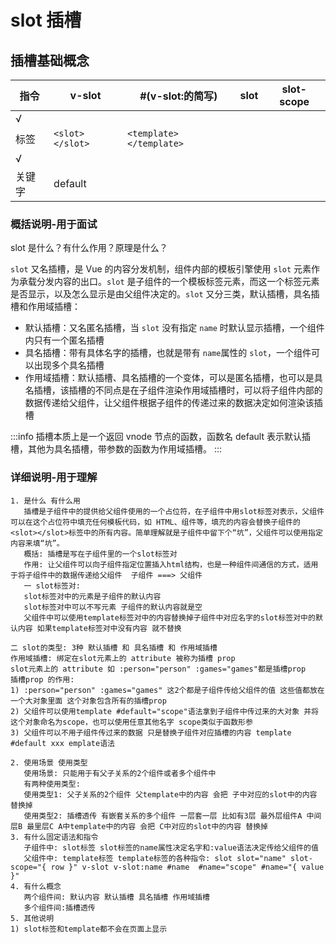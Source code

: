# slot 插槽

## 插槽基础概念


| 指令 | v-slot | #(v-slot:的简写) | slot | slot-scope |    
| --- | --- | --- | --- | --- |
| √ |  | |
| 标签 |  `<slot></slot>` | `<template></template>` |
| √ |  | |
| 关键字 | default |

### 概括说明-用于面试

slot 是什么？有什么作用？原理是什么？

`slot` 又名插槽，是 Vue 的内容分发机制，组件内部的模板引擎使用 `slot` 元素作为承载分发内容的出口。`slot` 是子组件的一个模板标签元素，而这一个标签元素是否显示，以及怎么显示是由父组件决定的。`slot` 又分三类，默认插槽，具名插槽和作用域插槽：

- 默认插槽：又名匿名插槽，当 `slot` 没有指定 `name` 时默认显示插槽，一个组件内只有一个匿名插槽
- 具名插槽：带有具体名字的插槽，也就是带有 `name`属性的 `slot`，一个组件可以出现多个具名插槽
- 作用域插槽：默认插槽、具名插槽的一个变体，可以是匿名插槽，也可以是具名插槽，该插槽的不同点是在子组件渲染作用域插槽时，可以将子组件内部的数据传递给父组件，让父组件根据子组件的传递过来的数据决定如何渲染该插槽

:::info
插槽本质上是一个返回 vnode 节点的函数，函数名 default 表示默认插槽，其他为具名插槽，带参数的函数为作用域插槽。
:::

### 详细说明-用于理解

```
1. 是什么 有什么用
   插槽是子组件中的提供给父组件使用的一个占位符，在子组件中用slot标签对表示，父组件可以在这个占位符中填充任何模板代码，如 HTML、组件等，填充的内容会替换子组件的<slot></slot>标签中的所有内容。简单理解就是子组件中留下个“坑”，父组件可以使用指定内容来填“坑”。
   概括: 插槽是写在子组件里的一个slot标签对
   作用: 让父组件可以向子组件指定位置插入html结构，也是一种组件间通信的方式，适用于将子组件中的数据传递给父组件  子组件 ===> 父组件
   一 slot标签对:
   slot标签对中的元素是子组件的默认内容
   slot标签对中可以不写元素 子组件的默认内容就是空
   父组件中可以使用template标签对中的内容替换掉子组件中对应名字的slot标签对中的默认内容 如果template标签对中没有内容 就不替换

二 slot的类型: 3种 默认插槽 和 具名插槽 和 作用域插槽
作用域插槽: 绑定在slot元素上的 attribute 被称为插槽 prop
slot元素上的 attribute 如 :person="person" :games="games"都是插槽prop
插槽prop 的作用:
1) :person="person" :games="games" 这2个都是子组件传给父组件的值 这些值都放在一个大对象里面 这个对象包含所有的插槽prop
2) 父组件可以使用template #default="scope"语法拿到子组件中传过来的大对象 并将这个对象命名为scope，也可以使用任意其他名字 scope类似于函数形参
3) 父组件可以不用子组件传过来的数据 只是替换子组件对应插槽的内容 template #default xxx emplate语法

2. 使用场景 使用类型
   使用场景: 只能用于有父子关系的2个组件或者多个组件中
   有两种使用类型:
   使用类型1: 父子关系的2个组件 父template中的内容 会把 子中对应的slot中的内容 替换掉
   使用类型2: 插槽透传 有嵌套关系的多个组件 一层套一层 比如有3层 最外层组件A 中间层B 最里层C A中template中的内容 会把 C中对应的slot中的内容 替换掉
3. 有什么固定语法和指令
   子组件中: slot标签 slot标签的name属性决定名字和:value语法决定传给父组件的值
   父组件中: template标签 template标签的各种指令: slot slot="name" slot-scope="{ row }" v-slot v-slot:name #name  #name="scope" #name="{ value }"
4. 有什么概念
   两个组件间: 默认内容 默认插槽 具名插槽 作用域插槽
   多个组件间:插槽透传
5. 其他说明
1) slot标签和template都不会在页面上显示
```

 